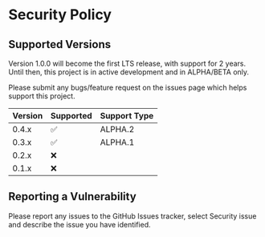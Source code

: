 # Security Policy

## Supported Versions

Version 1.0.0 will become the first LTS release, with support for 2 years.
Until then, this project is in active development and
in ALPHA/BETA only.

Please submit any bugs/feature request on the issues
page which helps support this project.


| Version | Supported          | Support Type |
|---------| ------------------ |--------------|
| 0.4.x   | :white_check_mark: | ALPHA.2      |
| 0.3.x   | :white_check_mark: | ALPHA.1      |
| 0.2.x   | :x:                |              |
| 0.1.x   | :x:                |              |

## Reporting a Vulnerability

Please report any issues to the GitHub Issues tracker, select Security issue and describe the issue you have identified.
